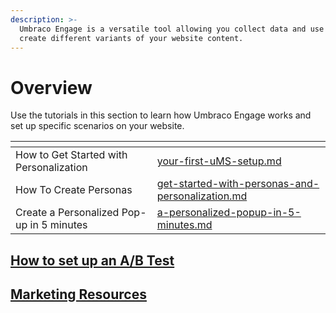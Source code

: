 ```yaml
---
description: >-
  Umbraco Engage is a versatile tool allowing you collect data and use that to
  create different variants of your website content.
---
```


# Overview

Use the tutorials in this section to learn how Umbraco Engage works and set up specific scenarios on your website.

<table data-view="cards"><thead><tr><th></th><th data-hidden data-card-target data-type="content-ref"></th></tr></thead><tbody><tr><td>How to Get Started with Personalization</td><td><a href="your-first-uMS-setup.md">your-first-uMS-setup.md</a></td></tr><tr><td>How To Create Personas</td><td><a href="get-started-with-personas-and-personalization.md">get-started-with-personas-and-personalization.md</a></td></tr><tr><td>Create a Personalized Pop-up in 5 minutes</td><td><a href="a-personalized-popup-in-5-minutes.md">a-personalized-popup-in-5-minutes.md</a></td></tr></tbody></table>

## [How to set up an A/B Test](set-up-your-first-ab-test.md)

## [Marketing Resources](marketing-resources/)

